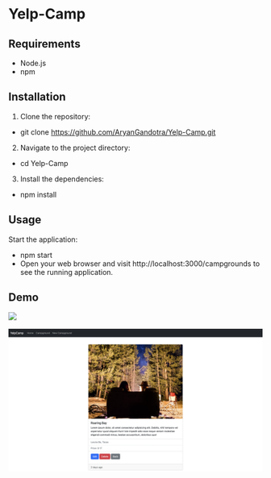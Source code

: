 # Yelp-Camp

## Requirements
- Node.js
- npm

## Installation
1. Clone the repository:

- git clone https://github.com/AryanGandotra/Yelp-Camp.git

2. Navigate to the project directory:

- cd Yelp-Camp

3. Install the dependencies:

- npm install

## Usage

Start the application:

- npm start
- Open your web browser and visit http://localhost:3000/campgrounds to see the running application.

## Demo

![](https://github.com/AryanGandotra/Yelp-Camp/blob/main/images/demo1.png)

![](https://github.com/AryanGandotra/Yelp-Camp/blob/main/images/demo2.png)
